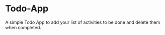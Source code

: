 # Todo-App
A simple Todo App to add your list of activities to be done and delete them when completed.
